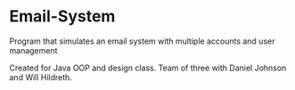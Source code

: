 # Email-System
Program that simulates an email system with multiple accounts and user management

Created for Java OOP and design class. Team of three with Daniel Johnson and Will Hildreth.
